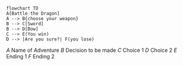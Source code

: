 
```mermaid

flowchart TD
A[Battle the Dragon]
A --> B{choose your weapon}
B --> C[Sword]
B --> D[Bow]
C --> E(You win)
D --> |Are you sure?| F(you lose)

```

*A* Name of Adventure
*B* Decision to be made 
*C* Choice 1
*D* Choice 2
*E* Ending 1
*F* Ending 2